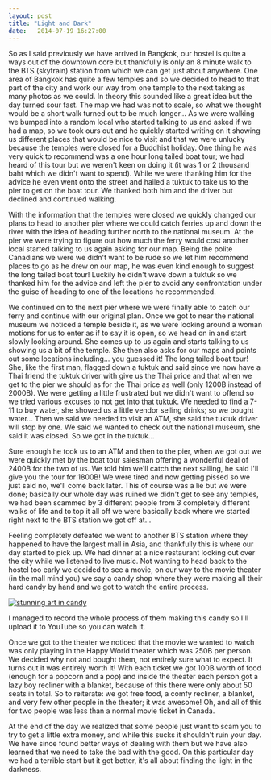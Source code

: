 ```yaml
---
layout: post
title: "Light and Dark"
date:   2014-07-19 16:27:00
---
```


So as I said previously we have arrived in Bangkok, our hostel is quite a ways out of the downtown core but thankfully is only an 8 minute walk to the BTS (skytrain) station from which we can get just about anywhere. One area of Bangkok has quite a few temples and so we decided to head to that part of the city and work our way from one temple to the next taking as many photos as we could. In theory this sounded like a great idea but the day turned sour fast. The map we had was not to scale, so what we thought would be a short walk turned out to be much longer... As we were walking we bumped into a random local who started talking to us and asked if we had a map, so we took ours out and he quickly started writing on it showing us different places that would be nice to visit and that we were unlucky because the temples were closed for a Buddhist holiday. One thing he was very quick to recommend was a one hour long tailed boat tour; we had heard of this tour but we weren't keen on doing it (it was 1 or 2 thousand baht which we didn't want to spend). While we were thanking him for the advice he even went onto the street and hailed a tuktuk to take us to the pier to get on the boat tour. We thanked both him and the driver but declined and continued walking.

With the information that the temples were closed we quickly changed our plans to head to another pier where we could catch ferries up and down the river with the idea of heading further north to the national museum. At the pier we were trying to figure out how much the ferry would cost another local started talking to us again asking for our map. Being the polite Canadians we were we didn't want to be rude so we let him recommend places to go as he drew on our map, he was even kind enough to suggest the long tailed boat tour! Luckily he didn't wave down a tuktuk so we thanked him for the advice and left the pier to avoid any confrontation under the guise of heading to one of the locations he recommended.

We continued on to the next pier where we were finally able to catch our ferry and continue with our original plan. Once we got to near the national museum we noticed a temple beside it, as we were looking around a woman motions for us to enter as if to say it is open, so we head on in and start slowly looking around. She comes up to us again and starts talking to us showing us a bit of the temple. She then also asks for our maps and points out some locations including... you guessed it! The long tailed boat tour! She, like the first man, flagged down a tuktuk and said since we now have a Thai friend the tuktuk driver with give us the Thai price and that when we get to the pier we should as for the Thai price as well (only 1200B instead of 2000B). We were getting a little frustrated but we didn't want to offend so we tried various excuses to not get into that tuktuk. We needed to find a 7-11 to buy water, she showed us a little vendor selling drinks; so we bought water... Then we said we needed to visit an ATM, she said the tuktuk driver will stop by one. We said we wanted to check out the national museum, she said it was closed. So we got in the tuktuk...

Sure enough he took us to an ATM and then to the pier, when we got out we were quickly met by the boat tour salesman offering a wonderful deal of 2400B for the two of us. We told him we'll catch the next sailing, he said I'll give you the tour for 1800B! We were tired and now getting pissed so we just said no, we'll come back later. This of course was a lie but we were done; basically our whole day was ruined we didn't get to see any temples, we had been scammed by 3 different people from 3 completely different walks of life and to top it all off we were basically back where we started right next to the BTS station we got off at...

Feeling completely defeated we went to another BTS station where they happened to have the largest mall in Asia, and thankfully this is where our day started to pick up. We had dinner at a nice restaurant looking out over the city while we listened to live music. Not wanting to head back to the hostel too early we decided to see a movie, on our way to the movie theater (in the mall mind you) we say a candy shop where they were making all their hard candy by hand and we got to watch the entire process.

[![stunning art in candy](http://i.imgur.com/qtRq2Chl.jpg)](http://i.imgur.com/qtRq2Ch.jpg)

I managed to record the whole process of them making this candy so I'll upload it to YouTube so you can watch it.

Once we got to the theater we noticed that the movie we wanted to watch was only playing in the Happy World theater which was 250B per person. We decided why not and bought them, not entirely sure what to expect. It turns out it was entirely worth it! With each ticket we got 100B worth of food (enough for a popcorn and a pop)  and inside the theater each person got a lazy boy recliner with a blanket, because of this there were only about 50 seats in total. So to reiterate: we got free food, a comfy recliner, a blanket, and very few other people in the theater; it was awesome! Oh, and all of this for two people was less than a normal movie ticket in Canada.

At the end of the day we realized that some people just want to scam you to try to get a little extra money, and while this sucks it shouldn't ruin your day. We have since found better ways of dealing with them but we have also learned that we need to take the bad with the good. On this particular day we had a terrible start but it got better, it's all about finding the light in the darkness.
